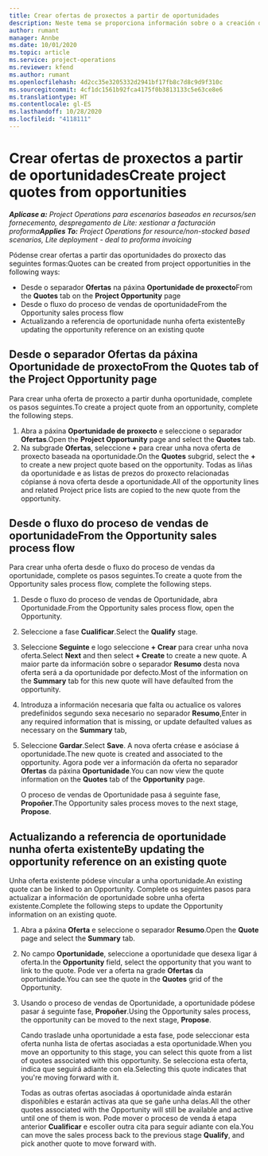 ```yaml
---
title: Crear ofertas de proxectos a partir de oportunidades
description: Neste tema se proporciona información sobre o a creación dunha oferta de proxecto a partir dunha oportunidade.
author: rumant
manager: Annbe
ms.date: 10/01/2020
ms.topic: article
ms.service: project-operations
ms.reviewer: kfend
ms.author: rumant
ms.openlocfilehash: 4d2cc35e3205332d2941bf17fb8c7d8c9d9f310c
ms.sourcegitcommit: 4cf1dc1561b92fca4175f0b3813133c5e63ce8e6
ms.translationtype: HT
ms.contentlocale: gl-ES
ms.lasthandoff: 10/28/2020
ms.locfileid: "4118111"
---
```

# <a name="create-project-quotes-from-opportunities"></a><span data-ttu-id="17bbb-103">Crear ofertas de proxectos a partir de oportunidades</span><span class="sxs-lookup"><span data-stu-id="17bbb-103">Create project quotes from opportunities</span></span>

<span data-ttu-id="17bbb-104">_**Aplícase a:** Project Operations para escenarios baseados en recursos/sen fornecemento, despregamento de Lite: xestionar a facturación proforma_</span><span class="sxs-lookup"><span data-stu-id="17bbb-104">_**Applies To:** Project Operations for resource/non-stocked based scenarios, Lite deployment - deal to proforma invoicing_</span></span>

<span data-ttu-id="17bbb-105">Pódense crear ofertas a partir das oportunidades do proxecto das seguintes formas:</span><span class="sxs-lookup"><span data-stu-id="17bbb-105">Quotes can be created from project opportunities in the following ways:</span></span>

- <span data-ttu-id="17bbb-106">Desde o separador **Ofertas** na páxina **Oportunidade de proxecto**</span><span class="sxs-lookup"><span data-stu-id="17bbb-106">From the **Quotes** tab on the **Project Opportunity** page</span></span>
- <span data-ttu-id="17bbb-107">Desde o fluxo do proceso de vendas de oportunidade</span><span class="sxs-lookup"><span data-stu-id="17bbb-107">From the Opportunity sales process flow</span></span>
- <span data-ttu-id="17bbb-108">Actualizando a referencia de oportunidade nunha oferta existente</span><span class="sxs-lookup"><span data-stu-id="17bbb-108">By updating the opportunity reference on an existing quote</span></span>

## <a name="from-the-quotes-tab-of-the-project-opportunity-page"></a><span data-ttu-id="17bbb-109">Desde o separador Ofertas da páxina Oportunidade de proxecto</span><span class="sxs-lookup"><span data-stu-id="17bbb-109">From the Quotes tab of the Project Opportunity page</span></span>

<span data-ttu-id="17bbb-110">Para crear unha oferta de proxecto a partir dunha oportunidade, complete os pasos seguintes.</span><span class="sxs-lookup"><span data-stu-id="17bbb-110">To create a project quote from an opportunity, complete the following steps.</span></span>

1. <span data-ttu-id="17bbb-111">Abra a páxina **Oportunidade de proxecto** e seleccione o separador **Ofertas**.</span><span class="sxs-lookup"><span data-stu-id="17bbb-111">Open the **Project Opportunity** page and select the **Quotes** tab.</span></span> 
2. <span data-ttu-id="17bbb-112">Na subgrade **Ofertas**, seleccione **+** para crear unha nova oferta de proxecto baseada na oportunidade.</span><span class="sxs-lookup"><span data-stu-id="17bbb-112">On the **Quotes** subgrid, select the **+** to create a new project quote based on the opportunity.</span></span> <span data-ttu-id="17bbb-113">Todas as liñas da oportunidade e as listas de prezos do proxecto relacionadas cópianse á nova oferta desde a oportunidade.</span><span class="sxs-lookup"><span data-stu-id="17bbb-113">All of the opportunity lines and related Project price lists are copied to the new quote from the opportunity.</span></span>

## <a name="from-the-opportunity-sales-process-flow"></a><span data-ttu-id="17bbb-114">Desde o fluxo do proceso de vendas de oportunidade</span><span class="sxs-lookup"><span data-stu-id="17bbb-114">From the Opportunity sales process flow</span></span>

<span data-ttu-id="17bbb-115">Para crear unha oferta desde o fluxo do proceso de vendas da oportunidade, complete os pasos seguintes.</span><span class="sxs-lookup"><span data-stu-id="17bbb-115">To create a quote from the Opportunity sales process flow, complete the following steps.</span></span>

1. <span data-ttu-id="17bbb-116">Desde o fluxo do proceso de vendas de Oportunidade, abra Oportunidade.</span><span class="sxs-lookup"><span data-stu-id="17bbb-116">From the Opportunity sales process flow, open the Opportunity.</span></span>
2. <span data-ttu-id="17bbb-117">Seleccione a fase **Cualificar**.</span><span class="sxs-lookup"><span data-stu-id="17bbb-117">Select the **Qualify** stage.</span></span> 
3. <span data-ttu-id="17bbb-118">Seleccione **Seguinte** e logo seleccione **+ Crear** para crear unha nova oferta.</span><span class="sxs-lookup"><span data-stu-id="17bbb-118">Select **Next** and then select **+ Create** to create a new quote.</span></span> <span data-ttu-id="17bbb-119">A maior parte da información sobre o separador **Resumo** desta nova oferta será a da oportunidade por defecto.</span><span class="sxs-lookup"><span data-stu-id="17bbb-119">Most of the information on the **Summary** tab for this new quote will have defaulted from the opportunity.</span></span> 
4. <span data-ttu-id="17bbb-120">Introduza a información necesaria que falta ou actualice os valores predefinidos segundo sexa necesario no separador **Resumo**,</span><span class="sxs-lookup"><span data-stu-id="17bbb-120">Enter in any required information that is missing, or update defaulted values as necessary on the **Summary** tab,</span></span>
5. <span data-ttu-id="17bbb-121">Seleccione **Gardar**.</span><span class="sxs-lookup"><span data-stu-id="17bbb-121">Select **Save**.</span></span> <span data-ttu-id="17bbb-122">A nova oferta créase e asóciase á oportunidade.</span><span class="sxs-lookup"><span data-stu-id="17bbb-122">The new quote is created and associated to the opportunity.</span></span> <span data-ttu-id="17bbb-123">Agora pode ver a información da oferta no separador **Ofertas** da páxina **Oportunidade**.</span><span class="sxs-lookup"><span data-stu-id="17bbb-123">You can now view the quote information on the **Quotes** tab of the **Opportunity** page.</span></span> 

   <span data-ttu-id="17bbb-124">O proceso de vendas de Oportunidade pasa á seguinte fase, **Propoñer**.</span><span class="sxs-lookup"><span data-stu-id="17bbb-124">The Opportunity sales process moves to the next stage, **Propose**.</span></span>


## <a name="by-updating-the-opportunity-reference-on-an-existing-quote"></a><span data-ttu-id="17bbb-125">Actualizando a referencia de oportunidade nunha oferta existente</span><span class="sxs-lookup"><span data-stu-id="17bbb-125">By updating the opportunity reference on an existing quote</span></span>

<span data-ttu-id="17bbb-126">Unha oferta existente pódese vincular a unha oportunidade.</span><span class="sxs-lookup"><span data-stu-id="17bbb-126">An existing quote can be linked to an Opportunity.</span></span> <span data-ttu-id="17bbb-127">Complete os seguintes pasos para actualizar a información de oportunidade sobre unha oferta existente.</span><span class="sxs-lookup"><span data-stu-id="17bbb-127">Complete the following steps to update the Opportunity information on an existing quote.</span></span>

1. <span data-ttu-id="17bbb-128">Abra a páxina **Oferta** e seleccione o separador **Resumo**.</span><span class="sxs-lookup"><span data-stu-id="17bbb-128">Open the **Quote** page and select the **Summary** tab.</span></span>
2. <span data-ttu-id="17bbb-129">No campo **Oportunidade**, seleccione a oportunidade que desexa ligar á oferta.</span><span class="sxs-lookup"><span data-stu-id="17bbb-129">In the **Opportunity** field, select the opportunity that you want to link to the quote.</span></span> <span data-ttu-id="17bbb-130">Pode ver a oferta na grade **Ofertas** da oportunidade.</span><span class="sxs-lookup"><span data-stu-id="17bbb-130">You can see the quote in the **Quotes** grid of the Opportunity.</span></span> 
3. <span data-ttu-id="17bbb-131">Usando o proceso de vendas de Oportunidade, a oportunidade pódese pasar á seguinte fase, **Propoñer**.</span><span class="sxs-lookup"><span data-stu-id="17bbb-131">Using the Opportunity sales process, the opportunity can be moved to the next stage, **Propose**.</span></span> 

   <span data-ttu-id="17bbb-132">Cando traslade unha oportunidade a esta fase, pode seleccionar esta oferta nunha lista de ofertas asociadas a esta oportunidade.</span><span class="sxs-lookup"><span data-stu-id="17bbb-132">When you move an opportunity to this stage, you can select this quote from a list of quotes associated with this opportunity.</span></span> <span data-ttu-id="17bbb-133">Se selecciona esta oferta, indica que seguirá adiante con ela.</span><span class="sxs-lookup"><span data-stu-id="17bbb-133">Selecting this quote indicates that you're moving forward with it.</span></span>

   <span data-ttu-id="17bbb-134">Todas as outras ofertas asociadas á oportunidade aínda estarán dispoñibles e estarán activas ata que se gañe unha delas.</span><span class="sxs-lookup"><span data-stu-id="17bbb-134">All the other quotes associated with the Opportunity will still be available and active until one of them is won.</span></span> <span data-ttu-id="17bbb-135">Pode mover o proceso de venda á etapa anterior **Cualificar** e escoller outra cita para seguir adiante con ela.</span><span class="sxs-lookup"><span data-stu-id="17bbb-135">You can move the sales process back to the previous stage **Qualify**, and pick another quote to move forward with.</span></span>
